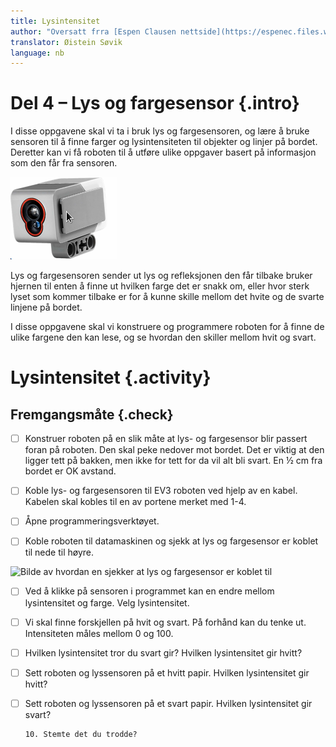 ```yaml
---
title: Lysintensitet
author: "Oversatt frra [Espen Clausen nettside](https://espenec.files.wordpress.com/2015/09/lego-mindstorms-del-4-1.pdf)"
translator: Øistein Søvik
language: nb
---
```



# Del 4 – Lys og fargesensor {.intro}

I disse oppgavene skal vi ta i bruk lys og fargesensoren, og lære å bruke
sensoren til å finne farger og lysintensiteten til objekter og linjer på bordet.
Deretter kan vi få roboten til å utføre ulike oppgaver basert på informasjon som
den får fra sensoren.

![Bilde av lys og fargesensoren](lego_mindstorms_lysintensitet_1.png)

Lys og fargesensoren sender ut lys og refleksjonen den får tilbake bruker
hjernen til enten å finne ut hvilken farge det er snakk om, eller hvor sterk
lyset som kommer tilbake er for å kunne skille mellom det hvite og de svarte
linjene på bordet.

I disse oppgavene skal vi konstruere og programmere roboten for å finne de ulike
fargene den kan lese, og se hvordan den skiller mellom hvit og svart.


# Lysintensitet {.activity}

## Fremgangsmåte {.check}

- [ ] Konstruer roboten på en slik måte at lys- og fargesensor blir passert
  foran på roboten. Den skal peke nedover mot bordet. Det er viktig at den
  ligger tett på bakken, men ikke for tett for da vil alt bli svart. En ½ cm fra
  bordet er OK avstand.

- [ ] Koble lys- og fargesensoren til EV3 roboten ved hjelp av en kabel. Kabelen
  skal kobles til en av portene merket med 1-4.

- [ ] Åpne programmeringsverktøyet.

- [ ] Koble roboten til datamaskinen og sjekk at lys og fargesensor er koblet
  til nede til høyre.

![Bilde av hvordan en sjekker at lys og fargesensor er koblet
til](lego_mindstorms_lysintensitet_2.png)

- [ ] Ved å klikke på sensoren i programmet kan en endre mellom lysintensitet og
  farge. Velg lysintensitet.

- [ ] Vi skal finne forskjellen på hvit og svart. På forhånd kan du tenke ut.
  Intensiteten måles mellom 0 og 100.

- [ ] Hvilken lysintensitet tror du svart gir? Hvilken lysintensitet gir hvitt?

- [ ] Sett roboten og lyssensoren på et hvitt papir. Hvilken lysintensitet gir
  hvitt?

- [ ] Sett roboten og lyssensoren på et svart papir. Hvilken lysintensitet gir
  svart?

      10. Stemte det du trodde?
